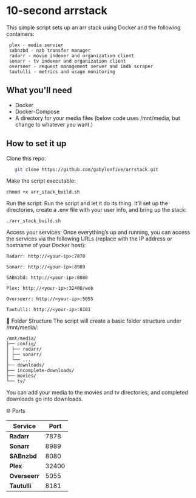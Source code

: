 # 10-second arrstack

 This simple script sets up an arr stack using Docker and the following containers:
 
```
 plex - media servier
 sabnzbd - nzb transfer manager
 radarr - movie indexer and organization client
 sonarr - tv indexer and organization client
 overseer - request management server and imdb scraper
 tautulli - metrics and usage monitoring
```

##  What you'll need

- Docker
- Docker-Compose
- A directory for your media files (below code uses /mnt/media, but change to whatever you want.)

##  How to set it up

Clone this repo:
```bash
   git clone https://github.com/gabylonfive/arrstack.git
```

Make the script executable:
```
chmod +x arr_stack_build.sh
```

Run the script:
Run the script and let it do its thing. It’ll set up the directories, create a .env file with your user info, and bring up the stack:
```
./arr_stack_build.sh
```

Access your services:
Once everything’s up and running, you can access the services via the following URLs (replace <your-ip> with the IP address or hostname of your Docker host):

```
Radarr: http://<your-ip>:7878

Sonarr: http://<your-ip>:8989

SABnzbd: http://<your-ip>:8080

Plex: http://<your-ip>:32400/web

Overseerr: http://<your-ip>:5055

Tautulli: http://<your-ip>:8181
```

📂 Folder Structure
The script will create a basic folder structure under /mnt/media/:

```
/mnt/media/
├── config/
│ ├── radarr/
│ ├── sonarr/
│ └── ...
├── downloads/
├── incomplete-downloads/
├── movies/
└── tv/

```

You can add your media to the movies and tv directories, and completed downloads go into downloads.

🌐 Ports

| Service     | Port   |
|-------------|--------|
| **Radarr**  | 7878   |
| **Sonarr**  | 8989   |
| **SABnzbd** | 8080   |
| **Plex**    | 32400  |
| **Overseerr** | 5055 |
| **Tautulli** | 8181 |




